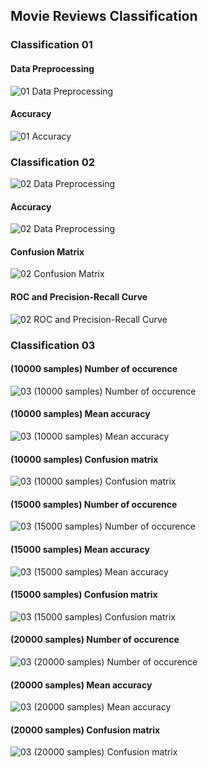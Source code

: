## Movie Reviews Classification

### Classification 01

#### Data Preprocessing

![01 Data Preprocessing](results/01_data_preprocessing.png)

#### Accuracy

![01 Accuracy](results/01_final_score.png)


### Classification 02

![02 Data Preprocessing](results/02_data_preprocessing.png)

#### Accuracy

![02 Data Preprocessing](results/02_final_score.png)

#### Confusion Matrix

![02 Confusion Matrix](results/02_confusion_matrix.png)

#### ROC and Precision-Recall Curve

![02 ROC and Precision-Recall Curve](results/02_curves.png)

### Classification 03

#### (10000 samples) Number of occurence

![03 (10000 samples) Number of occurence](reviews_classification_03/10000/Figure_1.png)

#### (10000 samples) Mean accuracy

![03 (10000 samples) Mean accuracy](reviews_classification_03/10000/Figure_2.png)

#### (10000 samples) Confusion matrix

![03 (10000 samples) Confusion matrix](reviews_classification_03/10000/Figure_3.png)

#### (15000 samples) Number of occurence

![03 (15000 samples) Number of occurence](reviews_classification_03/15000/Screenshot%20(4250).png)

#### (15000 samples) Mean accuracy

![03 (15000 samples) Mean accuracy](reviews_classification_03/15000/Screenshot%20(4249).png)

#### (15000 samples) Confusion matrix

![03 (15000 samples) Confusion matrix](reviews_classification_03/15000/Screenshot%20(4248).png)

#### (20000 samples) Number of occurence

![03 (20000 samples) Number of occurence](reviews_classification_03/20000/Screenshot(4255).png)

#### (20000 samples) Mean accuracy

![03 (20000 samples) Mean accuracy](reviews_classification_03/20000/Screenshot(4254).png)

#### (20000 samples) Confusion matrix

![03 (20000 samples) Confusion matrix](reviews_classification_03/20000/Screenshot(4253).png)